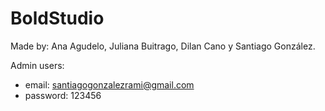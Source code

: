 # BoldStudio
Made by: Ana Agudelo, Juliana Buitrago, Dilan Cano y Santiago González.

Admin users: 
- email: santiagogonzalezrami@gmail.com
- password: 123456